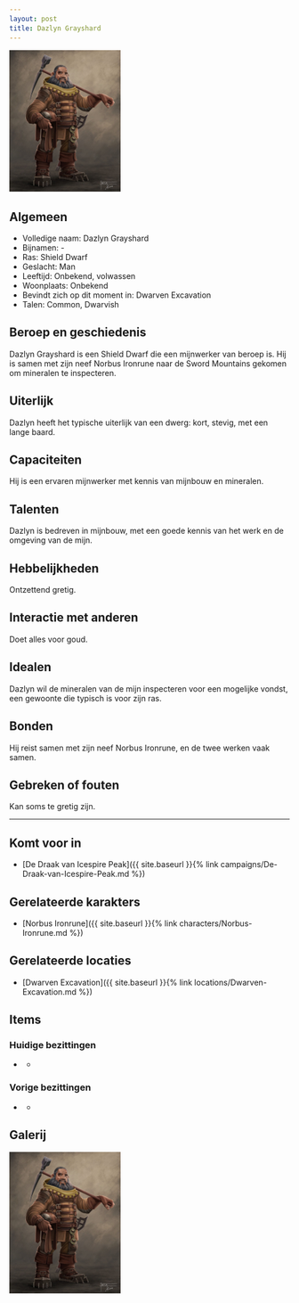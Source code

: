 ```yaml
---
layout: post
title: Dazlyn Grayshard
---
```


<img src="../images/Dazlyn Grayshard.jpg" alt="Dazlyn Grayshard" width=200>

## Algemeen
* Volledige naam: Dazlyn Grayshard
* Bijnamen: -
* Ras: Shield Dwarf
* Geslacht: Man
* Leeftijd: Onbekend, volwassen
* Woonplaats: Onbekend
* Bevindt zich op dit moment in: Dwarven Excavation
* Talen: Common, Dwarvish

## Beroep en geschiedenis
Dazlyn Grayshard is een Shield Dwarf die een mijnwerker van beroep is. Hij is samen met zijn neef Norbus Ironrune naar de Sword Mountains gekomen om mineralen te inspecteren.

## Uiterlijk
Dazlyn heeft het typische uiterlijk van een dwerg: kort, stevig, met een lange baard.

## Capaciteiten
Hij is een ervaren mijnwerker met kennis van mijnbouw en mineralen.

## Talenten
Dazlyn is bedreven in mijnbouw, met een goede kennis van het werk en de omgeving van de mijn.

## Hebbelijkheden
Ontzettend gretig.

## Interactie met anderen
Doet alles voor goud.

## Idealen
Dazlyn wil de mineralen van de mijn inspecteren voor een mogelijke vondst, een gewoonte die typisch is voor zijn ras.

## Bonden
Hij reist samen met zijn neef Norbus Ironrune, en de twee werken vaak samen.

## Gebreken of fouten
Kan soms te gretig zijn.

---

## Komt voor in
* [De Draak van Icespire Peak]({{ site.baseurl }}{% link campaigns/De-Draak-van-Icespire-Peak.md %})

## Gerelateerde karakters
* [Norbus Ironrune]({{ site.baseurl }}{% link characters/Norbus-Ironrune.md %})

## Gerelateerde locaties
* [Dwarven Excavation]({{ site.baseurl }}{% link locations/Dwarven-Excavation.md %})

## Items

### Huidige bezittingen
* -

### Vorige bezittingen
* -

## Galerij
<img src="../images/Dazlyn Grayshard.jpg" alt="Dazlyn Grayshard" width=200>
